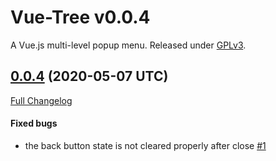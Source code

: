 # Vue-Tree v0.0.4

A Vue.js multi-level popup menu.
Released under [GPLv3](https://www.gnu.org/licenses/gpl-3.0.en.html).


## [0.0.4](https://github.com/eidng8/popup-menu/tree/0.0.4) (2020-05-07 UTC)

[Full Changelog](https://github.com/eidng8/popup-menu/compare/Release-v0.0.3...0.0.4)

#### Fixed bugs

- the back button state is not cleared properly after close [\#1](https://github.com/eidng8/popup-menu/issues/1)

